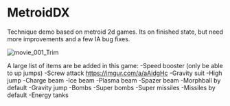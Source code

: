 
# MetroidDX
Technique demo based on metroid 2d games.
Its on finished state, but need more improvements and a few IA bug fixes.

![movie_001_Trim](https://user-images.githubusercontent.com/51692672/111498947-3226b480-8721-11eb-8085-c0a00b50c878.gif)

A large list of items are be added in this game:
-Speed booster (only be able to up jumps)
-Screw attack
https://imgur.com/a/aAidgHc
-Gravity suit
-High jump
-Charge beam
-Ice beam
-Plasma beam
-Spazer beam
-Morphball by default
-Gravity jump
-Bombs
-Super bombs
-Super missiles
-Missiles by default
-Energy tanks
